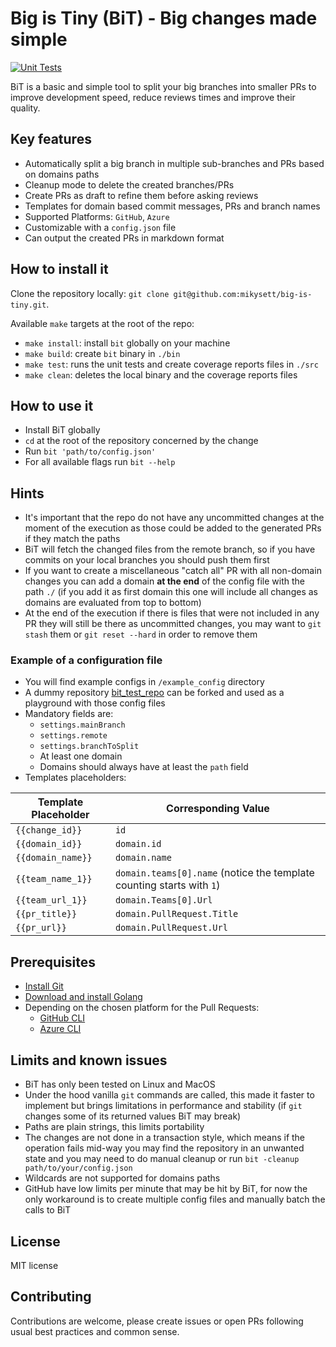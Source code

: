 # Big is Tiny (BiT) - Big changes made simple

[![Unit Tests](https://github.com/mikysett/big-is-tiny/actions/workflows/general.yml/badge.svg)](https://github.com/mikysett/big-is-tiny/actions/workflows/general.yml)

BiT is a basic and simple tool to split your big branches into smaller PRs to improve development speed, reduce reviews times and improve their quality.

## Key features

- Automatically split a big branch in multiple sub-branches and PRs based on domains paths
- Cleanup mode to delete the created branches/PRs
- Create PRs as draft to refine them before asking reviews
- Templates for domain based commit messages, PRs and branch names
- Supported Platforms: `GitHub`, `Azure`
- Customizable with a `config.json` file
- Can output the created PRs in markdown format

## How to install it

Clone the repository locally: `git clone git@github.com:mikysett/big-is-tiny.git`.

Available `make` targets at the root of the repo:

- `make install`: install `bit` globally on your machine
- `make build`: create `bit` binary in `./bin`
- `make test`: runs the unit tests and create coverage reports files in `./src`
- `make clean`: deletes the local binary and the coverage reports files

## How to use it

- Install BiT globally
- `cd` at the root of the repository concerned by the change
- Run `bit 'path/to/config.json'`
- For all available flags run `bit --help`

## Hints

- It's important that the repo do not have any uncommitted changes at the moment of the execution as those could be added to the generated PRs if they match the paths
- BiT will fetch the changed files from the remote branch, so if you have commits on your local branches you should push them first
- If you want to create a miscellaneous "catch all" PR with all non-domain changes you can add a domain **at the end** of the config file with the path `./` (if you add it as first domain this one will include all changes as domains are evaluated from top to bottom)
- At the end of the execution if there is files that were not included in any PR they will still be there as uncommitted changes, you may want to `git stash` them or `git reset --hard` in order to remove them

### Example of a configuration file

- You will find example configs in `/example_config` directory
- A dummy repository [bit_test_repo](https://github.com/mikysett/bit_test_repo) can be forked and used as a playground with those config files
- Mandatory fields are:
  - `settings.mainBranch`
  - `settings.remote`
  - `settings.branchToSplit`
  - At least one domain
  - Domains should always have at least the `path` field
- Templates placeholders:

| Template Placeholder  | Corresponding Value                 |
|-----------------------|-------------------------------------|
| `{{change_id}}`       | `id`                                |
| `{{domain_id}}`       | `domain.id`                         |
| `{{domain_name}}`     | `domain.name`                       |
| `{{team_name_1}}`     | `domain.teams[0].name` (notice the template counting starts with `1`) |
| `{{team_url_1}}`      | `domain.Teams[0].Url`               |
| `{{pr_title}}`        | `domain.PullRequest.Title`          |
| `{{pr_url}}`          | `domain.PullRequest.Url`            |

## Prerequisites

- [Install Git](https://git-scm.com/book/en/v2/Getting-Started-Installing-Git)
- [Download and install Golang](https://go.dev/doc/install)
- Depending on the chosen platform for the Pull Requests:
  - [GitHub CLI](https://cli.github.com/)
  - [Azure CLI](https://learn.microsoft.com/en-us/cli/azure/install-azure-cli)

## Limits and known issues

- BiT has only been tested on Linux and MacOS
- Under the hood vanilla `git` commands are called, this made it faster to implement but brings limitations in performance and stability (if `git` changes some of its returned values BiT may break)
- Paths are plain strings, this limits portability
- The changes are not done in a transaction style, which means if the operation fails mid-way you may find the repository in an unwanted state and you may need to do manual cleanup or run `bit -cleanup path/to/your/config.json`
- Wildcards are not supported for domains paths
- GitHub have low limits per minute that may be hit by BiT, for now the only workaround is to create multiple config files and manually batch the calls to BiT

## License

MIT license

## Contributing

Contributions are welcome, please create issues or open PRs following usual best practices and common sense.
